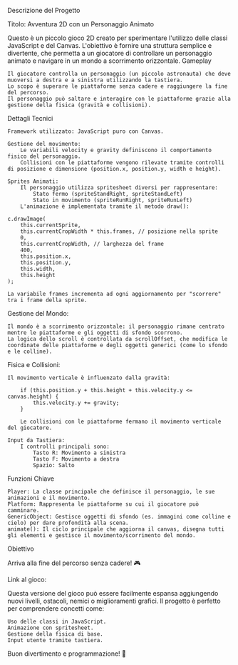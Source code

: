 Descrizione del Progetto

Titolo: Avventura 2D con un Personaggio Animato

Questo è un piccolo gioco 2D creato per sperimentare l'utilizzo delle classi JavaScript e del Canvas. L'obiettivo è fornire una struttura semplice e divertente, che permetta a un giocatore di controllare un personaggio animato e navigare in un mondo a scorrimento orizzontale.
Gameplay

    Il giocatore controlla un personaggio (un piccolo astronauta) che deve muoversi a destra e a sinistra utilizzando la tastiera.
    Lo scopo è superare le piattaforme senza cadere e raggiungere la fine del percorso.
    Il personaggio può saltare e interagire con le piattaforme grazie alla gestione della fisica (gravità e collisioni).

Dettagli Tecnici

    Framework utilizzato: JavaScript puro con Canvas.

    Gestione del movimento:
        Le variabili velocity e gravity definiscono il comportamento fisico del personaggio.
        Collisioni con le piattaforme vengono rilevate tramite controlli di posizione e dimensione (position.x, position.y, width e height).

    Sprites Animati:
        Il personaggio utilizza spritesheet diversi per rappresentare:
            Stato fermo (spriteStandRight, spriteStandLeft)
            Stato in movimento (spriteRunRight, spriteRunLeft)
        L'animazione è implementata tramite il metodo draw():

    c.drawImage(
        this.currentSprite, 
        this.currentCropWidth * this.frames, // posizione nella sprite
        0,
        this.currentCropWidth, // larghezza del frame
        400, 
        this.position.x, 
        this.position.y, 
        this.width, 
        this.height
    );

    La variabile frames incrementa ad ogni aggiornamento per "scorrere" tra i frame della sprite.

Gestione del Mondo:

    Il mondo è a scorrimento orizzontale: il personaggio rimane centrato mentre le piattaforme e gli oggetti di sfondo scorrono.
    La logica dello scroll è controllata da scrollOffset, che modifica le coordinate delle piattaforme e degli oggetti generici (come lo sfondo e le colline).

Fisica e Collisioni:

    Il movimento verticale è influenzato dalla gravità:

        if (this.position.y + this.height + this.velocity.y <= canvas.height) {
            this.velocity.y += gravity;
        }

        Le collisioni con le piattaforme fermano il movimento verticale del giocatore.

    Input da Tastiera:
        I controlli principali sono:
            Tasto R: Movimento a sinistra
            Tasto F: Movimento a destra
            Spazio: Salto

Funzioni Chiave

    Player: La classe principale che definisce il personaggio, le sue animazioni e il movimento.
    Platform: Rappresenta le piattaforme su cui il giocatore può camminare.
    GenericObject: Gestisce oggetti di sfondo (es. immagini come colline e cielo) per dare profondità alla scena.
    animate(): Il ciclo principale che aggiorna il canvas, disegna tutti gli elementi e gestisce il movimento/scorrimento del mondo.

Obiettivo

Arriva alla fine del percorso senza cadere! 🎮

Link al gioco: 

Questa versione del gioco può essere facilmente espansa aggiungendo nuovi livelli, ostacoli, nemici o miglioramenti grafici. Il progetto è perfetto per comprendere concetti come:

    Uso delle classi in JavaScript.
    Animazione con spritesheet.
    Gestione della fisica di base.
    Input utente tramite tastiera.

Buon divertimento e programmazione! 🚀